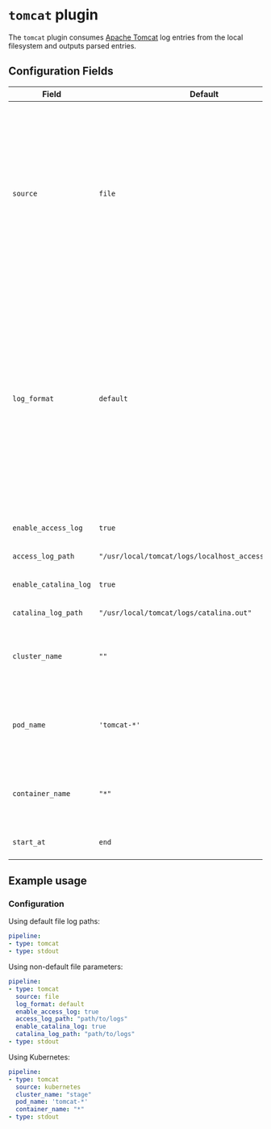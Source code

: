 # `tomcat` plugin

The `tomcat` plugin consumes [Apache Tomcat](https://tomcat.apache.org/) log entries from the local filesystem and outputs parsed entries.

## Configuration Fields

| Field | Default | Description |
| --- | --- | --- |
| `source` | `file` | Use this field to specify where your logs are coming from. When choosing the 'file' option, the agent reads in logs from the log paths specified below. When choosing the 'Kubernetes' options, the agent reads logs from /var/log/containers based on the Pod and Container specified below. |
| `log_format` | `default`  | When choosing the 'default' option, the agent will expect and parse logs in a format that matches the default logging configuration. When choosing the 'observIQ' option, the agent will expect and parse logs in an optimized JSON format that adheres to the observIQ specification, requiring an update to the server.xml file. |
| `enable_access_log` | `true` | Enable to collect Apache Tomcat access logs |
| `access_log_path` | `"/usr/local/tomcat/logs/localhost_access_log.*.txt"` | Path to access log file |
| `enable_catalina_log` | `true` | Enable to collect Apache Tomcat catalina logs |
| `catalina_log_path` | `"/usr/local/tomcat/logs/catalina.out"` | Path to catalina log file |
| `cluster_name` | `""` | Friendly name to be used as a resource label. Only relevant if the source is "kubernetes". |
| `pod_name` | `'tomcat-*'` | The pod name (without the unique identifier on the end). Only relevant if the source is "kubernetes". |
| `container_name` | `"*"` | The container name of the Nginx container. Only relevant if the source is "kubernetes". |
| `start_at` | `end` | Start reading file from 'beginning' or 'end' |

## Example usage

### Configuration

Using default file log paths:

```yaml
pipeline:
- type: tomcat
- type: stdout

```

Using non-default file parameters:

```yaml
pipeline:
- type: tomcat
  source: file
  log_format: default
  enable_access_log: true
  access_log_path: "path/to/logs"
  enable_catalina_log: true
  catalina_log_path: "path/to/logs"
- type: stdout

```

Using Kubernetes:

```yaml
pipeline:
- type: tomcat
  source: kubernetes
  cluster_name: "stage"
  pod_name: 'tomcat-*'
  container_name: "*"
- type: stdout

```
